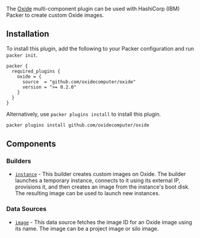 The [Oxide](https://oxide.computer) multi-component plugin can be used
with HashiCorp (IBM) Packer to create custom Oxide images.

## Installation

To install this plugin, add the following to your Packer configuration and run
`packer init`.

```hcl
packer {
  required_plugins {
    oxide = {
      source  = "github.com/oxidecomputer/oxide"
      version = ">= 0.2.0"
    }
  }
}
```

Alternatively, use `packer plugins install` to install this plugin.

```sh
packer plugins install github.com/oxidecomputer/oxide
```

## Components

### Builders

- [`instance`](/packer/integrations/oxidecomputer/oxide/latest/components/builder/instance) -
This builder creates custom images on Oxide. The builder launches a temporary
instance, connects to it using its external IP, provisions it, and then
creates an image from the instance's boot disk. The resulting image can be
used to launch new instances.

### Data Sources

- [`image`](/packer/integrations/oxidecomputer/oxide/latest/components/data-source/image) -
This data source fetches the image ID for an Oxide image using its name. The
image can be a project image or silo image.

<!-- ### Provisioners -->

<!-- ### Post-Processors -->
